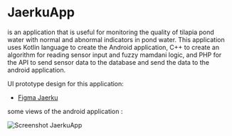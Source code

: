 # JaerkuApp
is an application that is useful for monitoring the quality of tilapia pond water with normal and abnormal indicators in pond water. This application uses Kotlin language to create the Android application, C++ to create an algorithm for reading sensor input and fuzzy mamdani logic, and PHP for the API to send sensor data to the database and send the data to the android application.

UI prototype design for this application:
* [Figma Jaerku](https://www.figma.com/file/IFdrqB9COfKe8fejroThTu/JaerkuApp?type=design&node-id=0%3A1&mode=design&t=tQF9sRDsuQyUCjCw-1)

some views of the android application :

![Screenshot JaerkuApp](https://github.com/ilhamgs1427/JaerkuApp/assets/93174860/85e17c4d-b661-4c92-a8d9-a72c2c6f2359)
